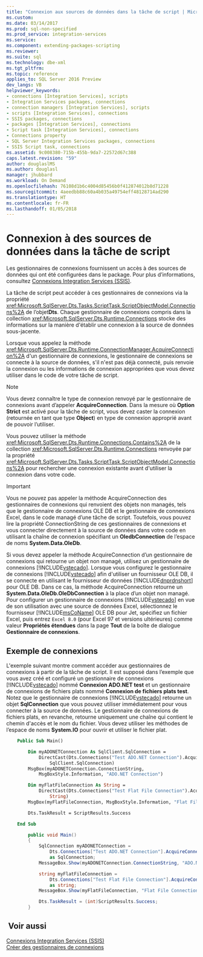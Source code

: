 ```yaml
---
title: "Connexion aux sources de données dans la tâche de script | Microsoft Docs"
ms.custom: 
ms.date: 03/14/2017
ms.prod: sql-non-specified
ms.prod_service: integration-services
ms.service: 
ms.component: extending-packages-scripting
ms.reviewer: 
ms.suite: sql
ms.technology: dbe-xml
ms.tgt_pltfrm: 
ms.topic: reference
applies_to: SQL Server 2016 Preview
dev_langs: VB
helpviewer_keywords:
- connections [Integration Services], scripts
- Integration Services packages, connections
- connection managers [Integration Services], scripts
- scripts [Integration Services], connections
- SSIS packages, connections
- packages [Integration Services], connections
- Script task [Integration Services], connections
- Connections property
- SQL Server Integration Services packages, connections
- SSIS Script task, connections
ms.assetid: 9c008380-715b-455b-9da7-22572d67c388
caps.latest.revision: "59"
author: douglaslMS
ms.author: douglasl
manager: jhubbard
ms.workload: On Demand
ms.openlocfilehash: 76108d1b6c4004d85456b0f412874012b8d71228
ms.sourcegitcommit: 4aeedbb88c60a4b035a49754eff48128714ad290
ms.translationtype: HT
ms.contentlocale: fr-FR
ms.lasthandoff: 01/05/2018
---
```

# <a name="connecting-to-data-sources-in-the-script-task"></a>Connexion à des sources de données dans la tâche de script
  Les gestionnaires de connexions fournissent un accès à des sources de données qui ont été configurées dans le package. Pour plus d’informations, consultez [Connexions Integration Services &#40;SSIS&#41;](../../../integration-services/connection-manager/integration-services-ssis-connections.md).  
  
 La tâche de script peut accéder à ces gestionnaires de connexions via la propriété <xref:Microsoft.SqlServer.Dts.Tasks.ScriptTask.ScriptObjectModel.Connections%2A> de l’objet**Dts**. Chaque gestionnaire de connexions compris dans la collection <xref:Microsoft.SqlServer.Dts.Runtime.Connections> stocke des informations sur la manière d'établir une connexion à la source de données sous-jacente.  
  
 Lorsque vous appelez la méthode <xref:Microsoft.SqlServer.Dts.Runtime.ConnectionManager.AcquireConnection%2A> d'un gestionnaire de connexions, le gestionnaire de connexions se connecte à la source de données, s'il n'est pas déjà connecté, puis renvoie la connexion ou les informations de connexion appropriées que vous devez utiliser dans le code de votre tâche de script.  
  
> [!NOTE]  
>  Vous devez connaître le type de connexion renvoyé par le gestionnaire de connexions avant d’appeler **AcquireConnection**. Dans la mesure où **Option Strict** est activé pour la tâche de script, vous devez caster la connexion (retournée en tant que type **Object**) en type de connexion approprié avant de pouvoir l’utiliser.  
  
 Vous pouvez utiliser la méthode <xref:Microsoft.SqlServer.Dts.Runtime.Connections.Contains%2A> de la collection <xref:Microsoft.SqlServer.Dts.Runtime.Connections> renvoyée par la propriété <xref:Microsoft.SqlServer.Dts.Tasks.ScriptTask.ScriptObjectModel.Connections%2A> pour rechercher une connexion existante avant d'utiliser la connexion dans votre code.  
  
> [!IMPORTANT]  
>  Vous ne pouvez pas appeler la méthode AcquireConnection des gestionnaires de connexions qui renvoient des objets non managés, tels que le gestionnaire de connexions OLE DB et le gestionnaire de connexions Excel, dans le code managé d’une tâche de script. Toutefois, vous pouvez lire la propriété ConnectionString de ces gestionnaires de connexions et vous connecter directement à la source de données dans votre code en utilisant la chaîne de connexion spécifiant un **OledbConnection** de l’espace de noms **System.Data.OleDb**.  
>   
>  Si vous devez appeler la méthode AcquireConnection d’un gestionnaire de connexions qui retourne un objet non managé, utilisez un gestionnaire de connexions [!INCLUDE[vstecado](../../../includes/vstecado-md.md)]. Lorsque vous configurez le gestionnaire de connexions [!INCLUDE[vstecado](../../../includes/vstecado-md.md)] afin d'utiliser un fournisseur OLE DB, il se connecte en utilisant le fournisseur de données [!INCLUDE[dnprdnshort](../../../includes/dnprdnshort-md.md)] pour OLE DB. Dans ce cas, la méthode AcquireConnection retourne un **System.Data.OleDb.OleDbConnection** à la place d’un objet non managé. Pour configurer un gestionnaire de connexions [!INCLUDE[vstecado](../../../includes/vstecado-md.md)] en vue de son utilisation avec une source de données Excel, sélectionnez le fournisseur [!INCLUDE[msCoName](../../../includes/msconame-md.md)] OLE DB pour Jet, spécifiez un fichier Excel, puis entrez `Excel 8.0` (pour Excel 97 et versions ultérieures) comme valeur **Propriétés étendues** dans la page **Tout** de la boîte de dialogue **Gestionnaire de connexions**.  
  
## <a name="connections-example"></a>Exemple de connexions  
 L'exemple suivant montre comment accéder aux gestionnaires de connexions à partir de la tâche de script. Il est supposé dans l’exemple que vous avez créé et configuré un gestionnaire de connexions [!INCLUDE[vstecado](../../../includes/vstecado-md.md)] nommé **Connexion ADO.NET test** et un gestionnaire de connexions de fichiers plats nommé **Connexion de fichiers plats test**. Notez que le gestionnaire de connexions [!INCLUDE[vstecado](../../../includes/vstecado-md.md)] retourne un objet **SqlConnection** que vous pouvez utiliser immédiatement pour vous connecter à la source de données. Le gestionnaire de connexions de fichiers plats, en revanche, retourne uniquement une chaîne qui contient le chemin d'accès et le nom du fichier. Vous devez utiliser les méthodes de l’espace de noms **System.IO** pour ouvrir et utiliser le fichier plat.  
  
```vb  
    Public Sub Main()

        Dim myADONETConnection As SqlClient.SqlConnection =
            DirectCast(Dts.Connections("Test ADO.NET Connection").AcquireConnection(Dts.Transaction),
                SqlClient.SqlConnection)
        MsgBox(myADONETConnection.ConnectionString,
            MsgBoxStyle.Information, "ADO.NET Connection")

        Dim myFlatFileConnection As String =
            DirectCast(Dts.Connections("Test Flat File Connection").AcquireConnection(Dts.Transaction),
                String)
        MsgBox(myFlatFileConnection, MsgBoxStyle.Information, "Flat File Connection")

        Dts.TaskResult = ScriptResults.Success

    End Sub
```  
  
```csharp  
        public void Main()
        {
            SqlConnection myADONETConnection = 
                Dts.Connections["Test ADO.NET Connection"].AcquireConnection(Dts.Transaction)
                as SqlConnection;
            MessageBox.Show(myADONETConnection.ConnectionString, "ADO.NET Connection");

            string myFlatFileConnection = 
                Dts.Connections["Test Flat File Connection"].AcquireConnection(Dts.Transaction) 
                as string;
            MessageBox.Show(myFlatFileConnection, "Flat File Connection");

            Dts.TaskResult = (int)ScriptResults.Success;
        }
```  
  
## <a name="see-also"></a> Voir aussi  
 [Connexions Integration Services &#40;SSIS&#41;](../../../integration-services/connection-manager/integration-services-ssis-connections.md)   
 [Créer des gestionnaires de connexions](http://msdn.microsoft.com/library/6ca317b8-0061-4d9d-b830-ee8c21268345)  
  
  

